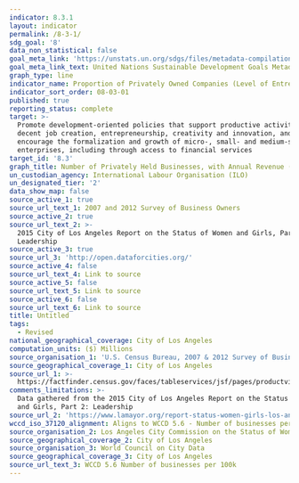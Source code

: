 ```yaml
---
indicator: 8.3.1
layout: indicator
permalink: /8-3-1/
sdg_goal: '8'
data_non_statistical: false
goal_meta_link: 'https://unstats.un.org/sdgs/files/metadata-compilation/Metadata-Goal-8.pdf'
goal_meta_link_text: United Nations Sustainable Development Goals Metadata (PDF 231 KB)
graph_type: line
indicator_name: Proportion of Privately Owned Companies (Level of Entrepreneurship)
indicator_sort_order: 08-03-01
published: true
reporting_status: complete
target: >-
  Promote development-oriented policies that support productive activities,
  decent job creation, entrepreneurship, creativity and innovation, and
  encourage the formalization and growth of micro-, small- and medium-sized
  enterprises, including through access to financial services
target_id: '8.3'
graph_title: Number of Privately Held Businesses, with Annual Revenue ($M) and Annual Payroll ($M) in the City of LA
un_custodian_agency: International Labour Organisation (ILO)
un_designated_tier: '2'
data_show_map: false
source_active_1: true
source_url_text_1: 2007 and 2012 Survey of Business Owners
source_active_2: true
source_url_text_2: >-
  2015 City of Los Angeles Report on the Status of Women and Girls, Part 2:
  Leadership
source_active_3: true
source_url_3: 'http://open.dataforcities.org/'
source_active_4: false
source_url_text_4: Link to source
source_active_5: false
source_url_text_5: Link to source
source_active_6: false
source_url_text_6: Link to source
title: Untitled
tags:
  - Revised
national_geographical_coverage: City of Los Angeles
computation_units: ($) Millions
source_organisation_1: 'U.S. Census Bureau, 2007 & 2012 Survey of Business Owners'
source_geographical_coverage_1: City of Los Angeles
source_url_1: >-
  https://factfinder.census.gov/faces/tableservices/jsf/pages/productview.xhtml?pid=SBO_2012_00CSA01&prodType=table
comments_limitations: >-
  Data gathered from the 2015 City of Los Angeles Report on the Status of Women
  and Girls, Part 2: Leadership
source_url_2: 'https://www.lamayor.org/report-status-women-girls-los-angeles'
wccd_iso_37120_alignment: Aligns to WCCD 5.6 - Number of businesses per 100k
source_organisation_2: Los Angeles City Commission on the Status of Women
source_geographical_coverage_2: City of Los Angeles
source_organisation_3: World Council on City Data
source_geographical_coverage_3: City of Los Angeles
source_url_text_3: WCCD 5.6 Number of businesses per 100k
---
```

